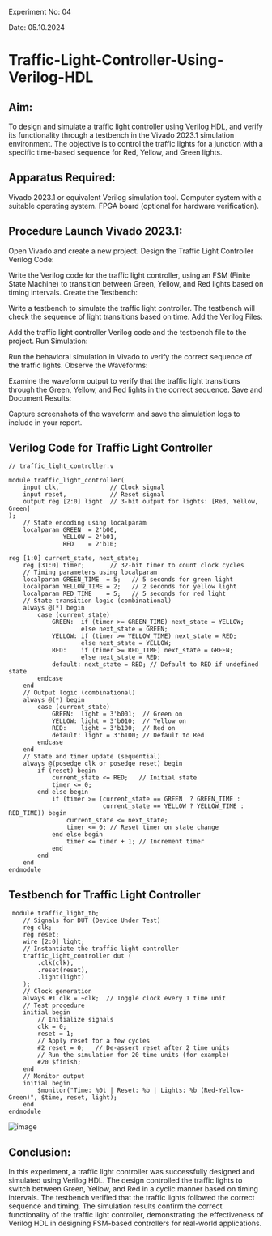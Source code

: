 Experiment No: 04

Date: 05.10.2024

# Traffic-Light-Controller-Using-Verilog-HDL
## Aim:
To design and simulate a traffic light controller using Verilog HDL, and verify its functionality through a testbench in the Vivado 2023.1 simulation environment. The objective is to control the traffic lights for a junction with a specific time-based sequence for Red, Yellow, and Green lights.

## Apparatus Required:
Vivado 2023.1 or equivalent Verilog simulation tool. Computer system with a suitable operating system. FPGA board (optional for hardware verification). 

## Procedure Launch Vivado 2023.1:

Open Vivado and create a new project. Design the Traffic Light Controller Verilog Code:

Write the Verilog code for the traffic light controller, using an FSM (Finite State Machine) to transition between Green, Yellow, and Red lights based on timing intervals. Create the Testbench:

Write a testbench to simulate the traffic light controller. The testbench will check the sequence of light transitions based on time. Add the Verilog Files:

Add the traffic light controller Verilog code and the testbench file to the project. Run Simulation:

Run the behavioral simulation in Vivado to verify the correct sequence of the traffic lights. Observe the Waveforms:

Examine the waveform output to verify that the traffic light transitions through the Green, Yellow, and Red lights in the correct sequence. Save and Document Results:

Capture screenshots of the waveform and save the simulation logs to include in your report.

## Verilog Code for Traffic Light Controller
```
// traffic_light_controller.v

module traffic_light_controller(
    input clk,              // Clock signal
    input reset,            // Reset signal
    output reg [2:0] light  // 3-bit output for lights: [Red, Yellow, Green]
);
    // State encoding using localparam
    localparam GREEN  = 2'b00, 
               YELLOW = 2'b01, 
               RED    = 2'b10;

reg [1:0] current_state, next_state;
    reg [31:0] timer;       // 32-bit timer to count clock cycles
    // Timing parameters using localparam
    localparam GREEN_TIME  = 5;   // 5 seconds for green light
    localparam YELLOW_TIME = 2;   // 2 seconds for yellow light
    localparam RED_TIME    = 5;   // 5 seconds for red light
    // State transition logic (combinational)
    always @(*) begin
        case (current_state)
            GREEN:  if (timer >= GREEN_TIME) next_state = YELLOW;
                    else next_state = GREEN;
            YELLOW: if (timer >= YELLOW_TIME) next_state = RED;
                    else next_state = YELLOW;
            RED:    if (timer >= RED_TIME) next_state = GREEN;
                    else next_state = RED;
            default: next_state = RED; // Default to RED if undefined state
        endcase
    end
    // Output logic (combinational)
    always @(*) begin
        case (current_state)
            GREEN:  light = 3'b001;  // Green on
            YELLOW: light = 3'b010;  // Yellow on
            RED:    light = 3'b100;  // Red on
            default: light = 3'b100; // Default to Red
        endcase
    end
    // State and timer update (sequential)
    always @(posedge clk or posedge reset) begin
        if (reset) begin
            current_state <= RED;   // Initial state
            timer <= 0;
        end else begin
            if (timer >= (current_state == GREEN  ? GREEN_TIME :
                          current_state == YELLOW ? YELLOW_TIME : RED_TIME)) begin
                current_state <= next_state;
                timer <= 0; // Reset timer on state change
            end else begin
                timer <= timer + 1; // Increment timer
            end
        end
    end
endmodule
```

## Testbench for Traffic Light Controller
```
 module traffic_light_tb;
    // Signals for DUT (Device Under Test)
    reg clk;
    reg reset;
    wire [2:0] light;
    // Instantiate the traffic light controller
    traffic_light_controller dut (
        .clk(clk),
        .reset(reset),
        .light(light)
    );
    // Clock generation
    always #1 clk = ~clk;  // Toggle clock every 1 time unit
    // Test procedure
    initial begin
        // Initialize signals
        clk = 0;
        reset = 1;
        // Apply reset for a few cycles
        #2 reset = 0;   // De-assert reset after 2 time units
        // Run the simulation for 20 time units (for example)
        #20 $finish;
    end
    // Monitor output
    initial begin
        $monitor("Time: %0t | Reset: %b | Lights: %b (Red-Yellow-Green)", $time, reset, light);
    end
endmodule
```

![image](https://github.com/user-attachments/assets/cede076a-c60d-4062-83a6-515d55e6758f)

## Conclusion:
In this experiment, a traffic light controller was successfully designed and simulated using Verilog HDL. The design controlled the traffic lights to switch between Green, Yellow, and Red in a cyclic manner based on timing intervals. The testbench verified that the traffic lights followed the correct sequence and timing. The simulation results confirm the correct functionality of the traffic light controller, demonstrating the effectiveness of Verilog HDL in designing FSM-based controllers for real-world applications.
